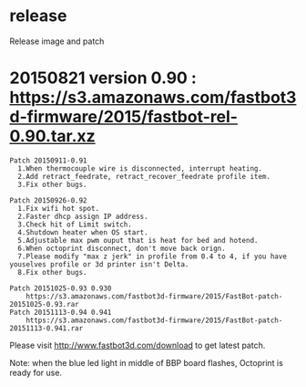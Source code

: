 # release
Release image and patch

20150821 version 0.90 : https://s3.amazonaws.com/fastbot3d-firmware/2015/fastbot-rel-0.90.tar.xz
==================================
    Patch 20150911-0.91 
      1.When thermocouple wire is disconnected, interrupt heating.
      2.Add retract_feedrate, retract_recover_feedrate profile item.
      3.Fix other bugs.

    Patch 20150926-0.92 
      1.Fix wifi hot spot.
      2.Faster dhcp assign IP address.
      3.Check hit of Limit switch.
      4.Shutdown heater when OS start.
      5.Adjustable max pwm ouput that is heat for bed and hotend.
      6.When octoprint disconnect, don't move back orign.
      7.Please modify "max z jerk" in profile from 0.4 to 4, if you have youselves profile or 3d printer isn't Delta.
      8.Fix other bugs.

	Patch 20151025-0.93 0.930
		https://s3.amazonaws.com/fastbot3d-firmware/2015/FastBot-patch-20151025-0.93.rar
	Patch 20151113-0.94 0.941
		https://s3.amazonaws.com/fastbot3d-firmware/2015/FastBot-patch-20151113-0.941.rar


Please visit http://www.fastbot3d.com/download to get latest patch.


Note: when the blue led light in middle of BBP board flashes, Octoprint is ready for use.









